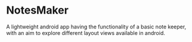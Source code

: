# NotesMaker
A lightweight android app having the functionality of a basic note keeper, with an aim to explore different layout views available in android. 
